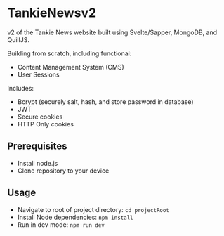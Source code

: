 # TankieNewsv2

v2 of the Tankie News website built using Svelte/Sapper, MongoDB, and QuillJS.

Building from scratch, including functional:

* Content Management System (CMS)
* User Sessions

Includes:

* Bcrypt (securely salt, hash, and store password in database)
* JWT
* Secure cookies
* HTTP Only cookies

## Prerequisites

* Install node.js
* Clone repository to your device

## Usage

* Navigate to root of project directory:
`cd projectRoot`
* Install Node dependencies:
`npm install` 
* Run in dev mode:
`npm run dev`
